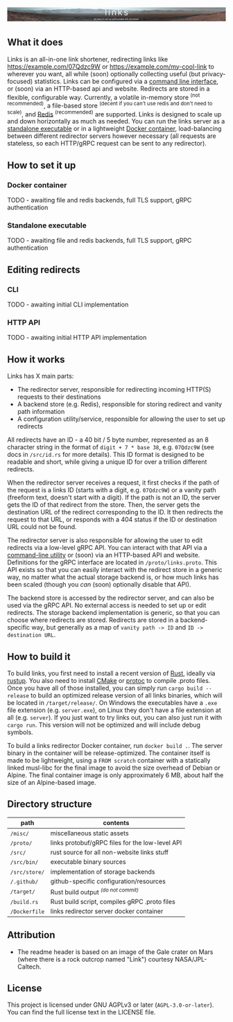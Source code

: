 # ![links - an easy to set up selfhostable link shortener](misc/banner.webp)

## What it does

Links is an all-in-one link shortener, redirecting links like <https://example.com/07Qdzc9W> or <https://example.com/my-cool-link> to wherever you want, all while (soon) optionally collecting useful (but privacy-focused) statistics.
Links can be configured via a [command line interface](#cli), or (soon) via an HTTP-based api and website. Redirects are stored in a flexible, configurable way. Currently, a volatile in-memory store <sup>(not recommended)</sup>, a file-based store <sup>(decent if you can't use redis and don't need to scale)</sup>, and [Redis](https://redis.com/) <sup>(recommended)</sup> are supported.
Links is designed to scale up and down horizontally as much as needed. You can run the links server as a [standalone executable](#standalone-executable) or in a lightweight [Docker container](#docker-container), load-balancing between different redirector servers however necessary (all requests are stateless, so each HTTP/gRPC request can be sent to any redirector).

## How to set it up

### Docker container

TODO - awaiting file and redis backends, full TLS support, gRPC authentication

### Standalone executable

TODO - awaiting file and redis backends, full TLS support, gRPC authentication

## Editing redirects

### CLI

TODO - awaiting initial CLI implementation

### HTTP API

TODO - awaiting initial HTTP API implementation

## How it works

Links has X main parts:

- The redirector server, responsible for redirecting incoming HTTP(S) requests to their destinations
- A backend store (e.g. Redis), responsible for storing redirect and vanity path information
- A configuration utility/service, responsible for allowing the user to set up redirects

All redirects have an ID - a 40 bit / 5 byte number, represented as an 8 character string in the format of `digit + 7 * base 38`, e.g. `07Qdzc9W` (see docs in `/src/id.rs` for more details). This ID format is designed to be readable and short, while giving a unique ID for over a trillion different redirects.

When the redirector server receives a request, it first checks if the path of the request is a links ID (starts with a digit, e.g. `07Qdzc9W`) or a vanity path (freeform text, doesn't start with a digit). If the path is not an ID, the server gets the ID of that redirect from the store. Then, the server gets the destination URL of the redirect corresponding to the ID. It then redirects the request to that URL, or responds with a 404 status if the ID or destination URL could not be found.

The redirector server is also responsible for allowing the user to edit redirects via a low-level gRPC API. You can interact with that API via a [command-line utility](#cli) or (soon) via an HTTP-based API and website. Definitions for the gRPC interface are located in `/proto/links.proto`. This API exists so that you can easily interact with the redirect store in a generic way, no matter what the actual storage backend is, or how much links has been scaled (though you _can_ (soon) optionally disable that API).

The backend store is accessed by the redirector server, and can also be used via the gRPC API. No external access is needed to set up or edit redirects. The storage backend implementation is generic, so that you can choose where redirects are stored. Redirects are stored in a backend-specific way, but generally as a map of `vanity path -> ID` and `ID -> destination URL`.

## How to build it

To build links, you first need to install a recent version of [Rust](https://www.rust-lang.org), ideally via [rustup](https://rustup.rs). You also need to install [CMake](https://cmake.org/) or [protoc](https://grpc.io/docs/protoc-installation/) to compile .proto files.
Once you have all of those installed, you can simply run `cargo build --release` to build an optimized release version of all links binaries, which will be located in `/target/release/`. On Windows the executables have a `.exe` file extension (e.g. `server.exe`), on Linux they don't have a file extension at all (e.g. `server`).
If you just want to try links out, you can also just run it with `cargo run`. This version will not be optimized and will include debug symbols.

To build a links redirector Docker container, run `docker build .`. The server binary in the container will be release-optimized. The container itself is made to be lightweight, using a `FROM scratch` container with a statically linked musl-libc for the final image to avoid the size overhead of Debian or Alpine. The final container image is only approximately 6 MB, about half the size of an Alpine-based image.

## Directory structure

| path          | contents                                        |
| ------------- | ----------------------------------------------- |
| `/misc/`      | miscellaneous static assets                     |
| `/proto/`     | links protobuf/gRPC files for the low-level API |
| `/src/`       | rust source for all non-website links stuff     |
| `/src/bin/`   | executable binary sources                       |
| `/src/store/` | implementation of storage backends              |
| `/.github/`   | github-specific configuration/resources         |
| `/target/`    | Rust build output <sup>_(do not commit)_</sup>  |
| `/build.rs`   | Rust build script, compiles gRPC .proto files   |
| `/Dockerfile` | links redirector server docker container        |

## Attribution

- The readme header is based on an image of the Gale crater on Mars (where there is a rock outcrop named "Link") courtesy NASA/JPL-Caltech.

## License

This project is licensed under GNU AGPLv3 or later (`AGPL-3.0-or-later`). You can find the full license text in the LICENSE file.
